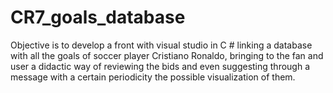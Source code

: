 # CR7_goals_database
Objective is to develop a front with visual studio in C # linking a database with all the goals of soccer player Cristiano Ronaldo, bringing to the fan and user a didactic way of reviewing the bids and even suggesting through a message with a certain periodicity the possible visualization of them.
